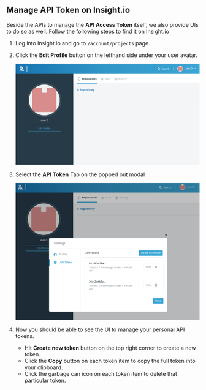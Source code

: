 ## Manage API Token on Insight.io

Beside the APIs to manage the **API Access Token** itself, we also provide
UIs to do so as well. Follow the following steps to find it on Insight.io

1. Log into Insight.io and go to `/account/projects` page.

2. Click the **Edit Profile** button on the lefthand side under your user avatar.

	![Authentication Account Page](../images/authentication-account-page.png)

3. Select the **API Token** Tab on the popped out modal

	![Authentication API Token Management Modal](../images/authentication-api-token-modal.png)

4. Now you should be able to see the UI to manage your personal API tokens.
	
	* Hit **Create new token** button on the top right corner to create a
	new token.
	* Click the **Copy** button on each token item to copy the full token
	into your clipboard.
	* Click the garbage can icon on each token item to delete that
	particular token.